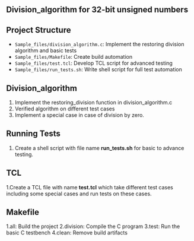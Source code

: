 ## Division_algorithm for 32-bit unsigned numbers

## Project Structure
- `Sample_files/division_algorithm.c`: Implement the restoring division algorithm and basic tests
- `Sample_files/Makefile`: Create build automation
- `Sample_files/test.tcl`: Develop TCL script for advanced testing
- `Sample_files/run_tests.sh`: Write shell script for full test automation

## Division_algorithm
1. Implement the restoring_division function in division_algorithm.c <br>
2. Verified algorithm on different test cases <br>
3. Implement a special case in case of division by zero. <br>

## Running Tests
1. Create a shell script with file name **run_tests.sh** for basic to advance testing. <br>

## TCL
1.Create a TCL file with name **test.tcl** which take different test cases <br>
including some special cases and run tests on these cases.

## Makefile
1.all: Build the project
2.division: Compile the C program
3.test: Run the basic C testbench
4.clean: Remove build artifacts